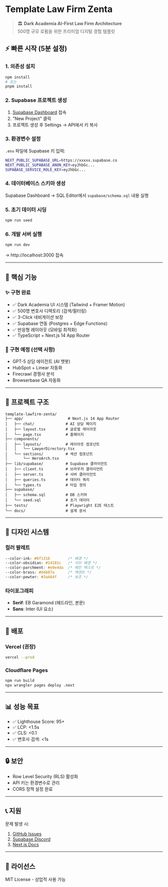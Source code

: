# Template Law Firm Zenta

> 🏛️ **Dark Academia AI-First Law Firm Architecture**  
> 500명 규모 로펌을 위한 프리미엄 디지털 경험 템플릿

## ⚡ 빠른 시작 (5분 설정)

### 1. 의존성 설치
```bash
npm install
# 또는
pnpm install
```

### 2. Supabase 프로젝트 생성
1. [Supabase Dashboard](https://supabase.com/dashboard) 접속
2. "New Project" 클릭
3. 프로젝트 생성 후 Settings → API에서 키 복사

### 3. 환경변수 설정
`.env` 파일에 Supabase 키 입력:
```bash
NEXT_PUBLIC_SUPABASE_URL=https://xxxxx.supabase.co
NEXT_PUBLIC_SUPABASE_ANON_KEY=eyJhbGc...
SUPABASE_SERVICE_ROLE_KEY=eyJhbGc...
```

### 4. 데이터베이스 스키마 생성
Supabase Dashboard → SQL Editor에서 `supabase/schema.sql` 내용 실행

### 5. 초기 데이터 시딩
```bash
npm run seed
```

### 6. 개발 서버 실행
```bash
npm run dev
```

→ http://localhost:3000 접속

---

## 🎯 핵심 기능

### ✨ 구현 완료
- ✅ Dark Academia UI 시스템 (Tailwind + Framer Motion)
- ✅ 500명 변호사 디렉토리 (검색/필터링)
- ✅ 3-Click 네비게이션 보장
- ✅ Supabase 연동 (Postgres + Edge Functions)
- ✅ 반응형 레이아웃 (모바일 최적화)
- ✅ TypeScript + Next.js 14 App Router

### 🚧 구현 예정 (선택 사항)
- GPT-5 상담 에이전트 (AI 챗봇)
- HubSpot + Linear 자동화
- Firecrawl 경쟁사 분석
- Browserbase QA 자동화

---

## 📁 프로젝트 구조

```
template-lawfirm-zenta/
├── app/                    # Next.js 14 App Router
│   ├── chat/              # AI 상담 페이지
│   ├── layout.tsx         # 글로벌 레이아웃
│   └── page.tsx           # 홈페이지
├── components/
│   ├── layouts/           # 레이아웃 컴포넌트
│   │   └── LawyerDirectory.tsx
│   └── sections/          # 섹션 컴포넌트
│       └── HeroArch.tsx
├── lib/supabase/          # Supabase 클라이언트
│   ├── client.ts          # 브라우저 클라이언트
│   ├── server.ts          # 서버 클라이언트
│   ├── queries.ts         # 데이터 쿼리
│   └── types.ts           # 타입 정의
├── supabase/
│   ├── schema.sql         # DB 스키마
│   └── seed.sql           # 초기 데이터
├── tests/                 # Playwright E2E 테스트
└── docs/                  # 설계 문서
```

---

## 🎨 디자인 시스템

### 컬러 팔레트
```css
--color-ink: #0f1316        /* 배경 */
--color-obsidian: #14181c   /* 서브 배경 */
--color-parchment: #e9e4da  /* 메인 텍스트 */
--color-brass: #d4b07a      /* 액센트 */
--color-pewter: #3a464f     /* 보조 */
```

### 타이포그래피
- **Serif**: EB Garamond (헤드라인, 본문)
- **Sans**: Inter (UI 요소)

---

## 🚀 배포

### Vercel (권장)
```bash
vercel --prod
```

### Cloudflare Pages
```bash
npm run build
npx wrangler pages deploy .next
```

---

## 📊 성능 목표
- ✅ Lighthouse Score: 95+
- ✅ LCP: <1.5s
- ✅ CLS: <0.1
- ✅ 변호사 검색: <1s

---

## 🔒 보안
- Row Level Security (RLS) 활성화
- API 키는 환경변수로 관리
- CORS 정책 설정 완료

---

## 📞 지원

문제 발생 시:
1. [GitHub Issues](https://github.com/your-org/template-lawfirm-zenta/issues)
2. [Supabase Discord](https://discord.supabase.com)
3. [Next.js Docs](https://nextjs.org/docs)

---

## 📄 라이선스

MIT License - 상업적 사용 가능
